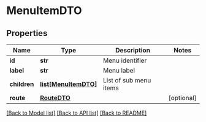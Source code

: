 # MenuItemDTO

## Properties
Name | Type | Description | Notes
------------ | ------------- | ------------- | -------------
**id** | **str** | Menu identifier | 
**label** | **str** | Menu label | 
**children** | [**list[MenuItemDTO]**](MenuItemDTO.md) | List of sub menu items | 
**route** | [**RouteDTO**](RouteDTO.md) |  | [optional] 

[[Back to Model list]](../README.md#documentation-for-models) [[Back to API list]](../README.md#documentation-for-api-endpoints) [[Back to README]](../README.md)

